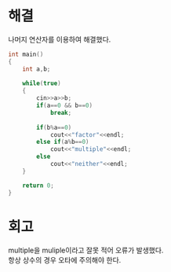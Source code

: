 # 해결
나머지 연산자를 이용하여 해결했다.  
```c++
int main()
{
    int a,b;
    
    while(true)
    {
        cin>>a>>b;
        if(a==0 && b==0)
            break;
        
        if(b%a==0)
            cout<<"factor"<<endl;
        else if(a%b==0)
            cout<<"multiple"<<endl;
        else
            cout<<"neither"<<endl;
    }

    return 0;
}
```
# 회고 
multiple을 muliple이라고 잘못 적어 오류가 발생했다.  
항상 상수의 경우 오타에 주의해야 한다.
